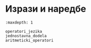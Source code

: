 # Изрази и наредбе

```{toctree}
:maxdepth: 1

operatori_jezika
jednostavna_dodela
aritmeticki_operatori
```
